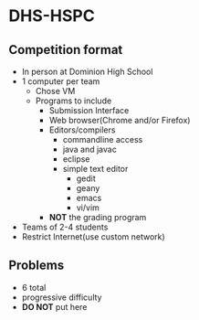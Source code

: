 # DHS-HSPC

## Competition format
- In person at Dominion High School
- 1 computer per team
  - Chose VM
  - Programs to include
    - Submission Interface
    - Web browser(Chrome and/or Firefox)
    - Editors/compilers
      - commandline access
      - java and javac
      - eclipse
      - simple text editor
        - gedit
        - geany
        - emacs
        - vi/vim
    - **NOT** the grading program
- Teams of 2-4 students
- Restrict Internet(use custom network)

## Problems
- 6 total
- progressive difficulty
- **DO NOT** put here